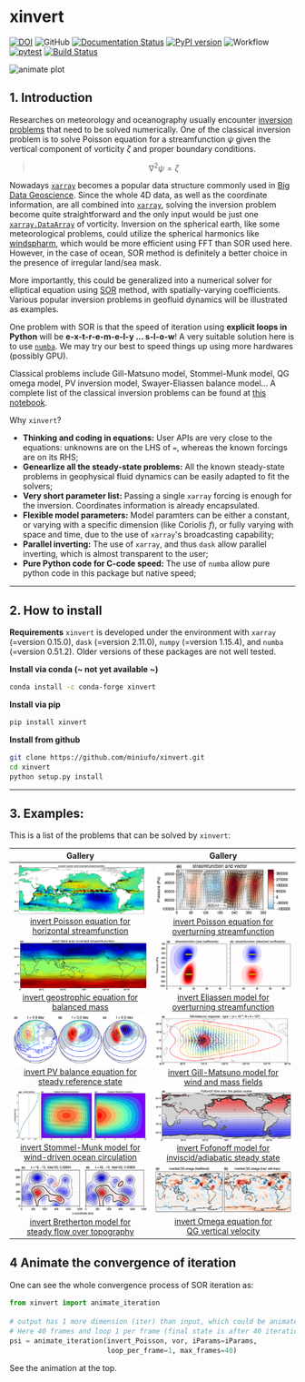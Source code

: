 # xinvert

[![DOI](https://zenodo.org/badge/323045845.svg)](https://zenodo.org/badge/latestdoi/323045845)
![GitHub](https://img.shields.io/github/license/miniufo/xinvert)
[![Documentation Status](https://readthedocs.org/projects/xinvert/badge/?version=latest)](https://xinvert.readthedocs.io/en/latest/?badge=latest)
[![PyPI version](https://badge.fury.io/py/xinvert.svg)](https://badge.fury.io/py/xinvert)
![Workflow](https://github.com/miniufo/xinvert/actions/workflows/python-publish.yml/badge.svg)
[![pytest](https://github.com/miniufo/xinvert/actions/workflows/tests.yml/badge.svg)](https://github.com/miniufo/xinvert/actions/workflows/tests.yml)
[![Build Status](https://app.travis-ci.com/miniufo/xinvert.svg?branch=master)](https://app.travis-ci.com/miniufo/xinvert)

![animate plot](https://raw.githubusercontent.com/miniufo/xinvert/master/pics/animateConverge.gif)


## 1. Introduction
Researches on meteorology and oceanography usually encounter [inversion problems](https://doi.org/10.1017/CBO9780511629570) that need to be solved numerically.  One of the classical inversion problem is to solve Poisson equation for a streamfunction $\psi$ given the vertical component of vorticity $\zeta$ and proper boundary conditions.

> $$\nabla^2\psi=\zeta$$

Nowadays [`xarray`](http://xarray.pydata.org/en/stable/) becomes a popular data structure commonly used in [Big Data Geoscience](https://pangeo.io/).  Since the whole 4D data, as well as the coordinate information, are all combined into [`xarray`](http://xarray.pydata.org/en/stable/), solving the inversion problem become quite straightforward and the only input would be just one [`xarray.DataArray`](http://xarray.pydata.org/en/stable/) of vorticity.  Inversion on the spherical earth, like some meteorological problems, could utilize the spherical harmonics like [windspharm](https://github.com/ajdawson/windspharm), which would be more efficient using FFT than SOR used here.  However, in the case of ocean, SOR method is definitely a better choice in the presence of irregular land/sea mask.

More importantly, this could be generalized into a numerical solver for elliptical equation using [SOR](https://mathworld.wolfram.com/SuccessiveOverrelaxationMethod.html) method, with spatially-varying coefficients.  Various popular inversion problems in geofluid dynamics will be illustrated as examples.

One problem with SOR is that the speed of iteration using **explicit loops in Python** will be **e-x-t-r-e-m-e-l-y ... s-l-o-w**!  A very suitable solution here is to use [`numba`](https://numba.pydata.org/).  We may try our best to speed things up using more hardwares (possibly GPU).

Classical problems include Gill-Matsuno model, Stommel-Munk model, QG omega model, PV inversion model, Swayer-Eliassen balance model...  A complete list of the classical inversion problems can be found at [this notebook](./docs/source/notebooks/Introduction.ipynb).

Why `xinvert`?

- **Thinking and coding in equations:** User APIs are very close to the equations: unknowns are on the LHS of `=`, whereas the known forcings are on its RHS;
- **Genearlize all the steady-state problems:** All the known steady-state problems in geophysical fluid dynamics can be easily adapted to fit the solvers;
- **Very short parameter list:** Passing a single `xarray` forcing is enough for the inversion.  Coordinates information is already encapsulated.
- **Flexible model parameters:** Model paramters can be either a constant, or varying with a specific dimension (like Coriolis $f$), or fully varying with space and time, due to the use of `xarray`'s broadcasting capability;
- **Parallel inverting:** The use of `xarray`, and thus `dask` allow parallel inverting, which is almost transparent to the user;
- **Pure Python code for C-code speed:** The use of `numba` allow pure python code in this package but native speed;

---
## 2. How to install
**Requirements**
`xinvert` is developed under the environment with `xarray` (=version 0.15.0), `dask` (=version 2.11.0), `numpy` (=version 1.15.4), and `numba` (=version 0.51.2).  Older versions of these packages are not well tested.


**Install via conda (~ not yet available ~)**
```bash
conda install -c conda-forge xinvert
```

**Install via pip**
```bash
pip install xinvert
```

**Install from github**
```bash
git clone https://github.com/miniufo/xinvert.git
cd xinvert
python setup.py install
```


---
## 3. Examples:
This is a list of the problems that can be solved by `xinvert`:

|    Gallery    |    Gallery    |
| :-----------: | :-----------: |
| <img src="./pics/Gallery_Streamfunction.png" width="300"><br/>[invert Poisson equation for<br/> horizontal streamfunction](./docs/source/notebooks/01_Poisson_equation_horizontal.ipynb) | <img src="./pics/Gallery_Overturning.png" width="300"><br/>[invert Poisson equation for<br/> overturning streamfunction](./docs/source/notebooks/02_Poisson_equation_vertical.ipynb) |
| <img src="./pics/Gallery_balanceMass.png" width="300"><br/>[invert geostrophic equation for<br/> balanced mass](./docs/source/notebooks/03_Balanced_mass_and_flow.ipynb) | <img src="./pics/Gallery_Eliassen.png" width="300"><br/>[invert Eliassen model for<br/> overturning streamfunction](./docs/source/notebooks/04_Eliassen_model.ipynb) |
| <img src="./pics/Gallery_SWMReference.png" width="300"><br/>[invert PV balance equation for<br/> steady reference state](./docs/source/notebooks/05_reference_SWM.ipynb)| <img src="./pics/Gallery_GillMatsuno.png" width="300"><br/>[invert Gill-Matsuno model for<br/> wind and mass fields](./docs/source/notebooks/07_Gill_Matsuno_model.ipynb) |
| <img src="./pics/Gallery_StommelMunk.png" width="300"><br/>[invert Stommel-Munk model for<br/> wind-driven ocean circulation](./docs/source/notebooks/08_Stommel_Munk_model.ipynb) | <img src="./pics/Gallery_Fofonoff.png" width="300"><br/>[invert Fofonoff model for<br/> inviscid/adiabatic steady state](./docs/source/notebooks/09_Fofonoff_flow.ipynb) |
| <img src="./pics/Gallery_Bretherton.png" width="300"><br/>[invert Bretherton model for<br/> steady flow over topography](./docs/source/notebooks/10_Bretherton_flow_over_topography.ipynb) | <img src="./pics/Gallery_Omega.png" width="300"><br/>[invert Omega equation for<br/> QG vertical velocity](./docs/source/notebooks/11_Omega_equation.ipynb) |



## 4 Animate the convergence of iteration
One can see the whole convergence process of SOR iteration as:
```python
from xinvert import animate_iteration

# output has 1 more dimension (iter) than input, which could be animated over.
# Here 40 frames and loop 1 per frame (final state is after 40 iterations) is used.
psi = animate_iteration(invert_Poisson, vor, iParams=iParams,
                        loop_per_frame=1, max_frames=40)
```

See the animation at the top.